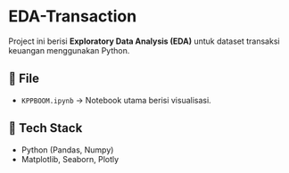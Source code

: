 # EDA-Transaction

Project ini berisi **Exploratory Data Analysis (EDA)** untuk dataset transaksi keuangan menggunakan Python.

## 📂 File
- `KPPBOOM.ipynb` → Notebook utama berisi visualisasi.

## 🔧 Tech Stack
- Python (Pandas, Numpy)
- Matplotlib, Seaborn, Plotly
